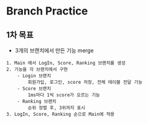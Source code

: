 # Branch Practice

## 1차 목표
- 3개의 브랜치에서 만든 기능 merge
```
1. Main 에서 LogIn, Score, Ranking 브랜치를 생성
2. 기능을 각 브랜치에서 구현
    - Login 브랜치
        회원가입, 로그인, score 저장, 전체 테이블 전달 기능
    - Score 브랜치
        1ms마다 1씩 score가 오르는 기능
    - Ranking 브랜치
        순위 정렬 후, 3위까지 표시
3. LogIn, Score, Ranking 순으로 Main에 적용
```
